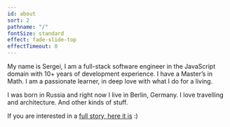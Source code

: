 ```yaml
---
id: about
sort: 2
pathname: "/"
fontSize: standard
effect: fade-slide-top
effectTimeout: 0
---
```


My name is Sergei, I am a full-stack software engineer in the JavaScript domain with 10+ years of development experience. I have a Master’s in Math. I am a passionate learner, in deep love with what I do for a living.

I was born in Russia and right now I live in Berlin, Germany. I love travelling and architecture. And other kinds of stuff.

If you are interested in a <a href="">full story, here it is</a> :)
